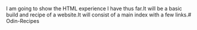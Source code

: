 I am going to show the HTML experience I have thus far.It will be a basic build and recipe of a website.It will consist of a main index with a few links.# Odin-Recipes

